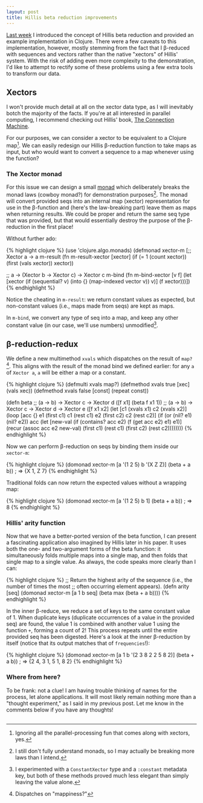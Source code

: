 ```yaml
---
layout: post
title: Hillis beta reduction improvements
---
```


[Last week][1] I introduced the concept of Hillis beta reduction and provided an example implementation in Clojure. There were a few caveats to this implementation, however, mostly stemming from the fact that I &beta;-reduced with sequences and vectors rather than the native "xectors" of Hillis' system. With the risk of adding even more complexity to the demonstration, I'd like to attempt to rectify some of these problems using a few extra tools to transform our data.

## Xectors

I won't provide much detail at all on the xector data type, as I will inevitably botch the majority of the facts. If you're at all interested in parallel computing, I recommend checking out Hillis' book, [The Connection Machine][2].

For our purposes, we can consider a xector to be equivalent to a Clojure map[^1]. We can easily redesign our Hillis &beta;-reduction function to take maps as input, but who would want to convert a sequence to a map whenever using the function?

### The Xector monad

For this issue we can design a small [monad][3] which deliberately breaks the monad laws (cowboy monad?) for demonstration purposes[^2]. The monad will convert provided seqs into an internal map (xector) representation for use in the &beta;-function and (here's the law-breaking part) leave them as maps when returning results. We could be proper and return the same seq type that was provided, but that would essentially destroy the purpose of the &beta;-reduction in the first place!

Without further ado:

{% highlight clojure %}
(use 'clojure.algo.monads)
(defmonad xector-m
  [;; Xector a -> a
   m-result (fn m-result-xector [xector]
              (if (= 1 (count xector))
                (first (vals xector))
                xector))

   ;; a -> (Xector b -> Xector c) -> Xector c
   m-bind (fn m-bind-xector [v f]
            (let [xector (if (sequential? v)
                           (into {} (map-indexed vector v))
                           v)]
              (f xector)))])
{% endhighlight %}

Notice the cheating in `m-result`: we return constant values as expected, but non-constant values (i.e., maps made from seqs) are kept as maps.

In `m-bind`, we convert any type of seq into a map, and keep any other constant value (in our case, we'll use numbers) unmodified[^3].

## &beta;-reduction-redux

We define a new multimethod `xvals` which dispatches on the result of `map?`[^4]. This aligns with the result of the monad bind we defined earlier: for any `a` of `Xector a`, `a` will be either a map or a constant.

{% highlight clojure %}
(defmulti xvals map?)
(defmethod xvals true [xec] (vals xec))
(defmethod xvals false [const] (repeat const))

(defn beta
  ;; (a -> b) -> Xector c -> Xector d
  ([f x1]
     (beta f x1 1))
  ;; (a -> b) -> Xector c -> Xector d -> Xector e
  ([f x1 x2]
     (let [c1 (xvals x1)
           c2 (xvals x2)]
       (loop [acc {}
              e1 (first c1) c1 (rest c1)
              e2 (first c2) c2 (rest c2)]
         (if (or (nil? e1) (nil? e2))
           acc
           (let [new-val (if (contains? acc e2)
                           (f (get acc e2) e1)
                           e1)]
             (recur (assoc acc e2 new-val)
                    (first c1) (rest c1)
                    (first c2) (rest c2))))))))
{% endhighlight %}

Now we can perform &beta;-reduction on seqs by binding them inside our `xector-m`:

{% highlight clojure %}
(domonad xector-m
         [a '(1 2 5)
          b '(X Z Z)]
         (beta + a b))  ; => {X 1, Z 7}
{% endhighlight %}

Traditional folds can now return the expected values without a wrapping map:

{% highlight clojure %}
(domonad xector-m
         [a '(1 2 5)
          b 1]
         (beta + a b))  ; => 8
{% endhighlight %}

### Hillis' arity function

Now that we have a better-ported version of the beta function, I can present a fascinating application also imagined by Hillis later in his paper. It uses both the one- and two-argument forms of the beta function: it simultaneously folds multiple maps into a single map, and then folds that single map to a single value. As always, the code speaks more clearly than I can:

{% highlight clojure %}
;; Return the highest arity of the sequence (i.e., the number of times the most
;; often occurring element appears).
(defn arity [seq]
  (domonad xector-m
           [a 1
            b seq]
           (beta max (beta + a b))))
{% endhighlight %}

In the inner &beta;-reduce, we reduce a set of keys to the same constant value of 1. When duplicate keys (duplicate occurrences of a value in the provided seq) are found, the value 1 is combined with another value 1 using the function `+`, forming a count of 2! This process repeats until the entire provided seq has been digested. Here's a look at the inner &beta;-reduction by itself (notice that its output matches that of `frequencies`!):

{% highlight clojure %}
(domonad xector-m
         [a 1
          b '(2 3 8 2 2 5 8 2)]
         (beta + a b))  ; => {2 4, 3 1, 5 1, 8 2}
{% endhighlight %}

### Where from here?

To be frank: not a clue! I am having trouble thinking of names for the process, let alone applications. It will most likely remain nothing more than a "thought experiment," as I said in my previous post. Let me know in the comments below if you have any thoughts!

[^1]: Ignoring all the parallel-processing fun that comes along with xectors, yes.
[^2]: I still don't fully understand monads, so I may actually be breaking more laws than I intend.
[^3]: I experimented with a `ConstantXector` type and a `:constant` metadata key, but both of these methods proved much less elegant than simply leaving the value alone.
[^4]: Dispatches on "mappiness?"

[1]: /2012/hillis-beta-reduction-in-clojure/
[2]: http://www.amazon.com/gp/product/0262580977/ref=as_li_tf_tl?ie=UTF8&camp=1789&creative=9325&creativeASIN=0262580977&linkCode=as2&tag=blog0cbb-20
[3]: http://en.wikipedia.org/wiki/Monad_(functional_programming)

<img src="http://www.assoc-amazon.com/e/ir?t=blog0cbb-20&l=as2&o=1&a=0262580977" width="1" height="1" border="0" alt="" style="border:none !important; margin:0px !important;" />
